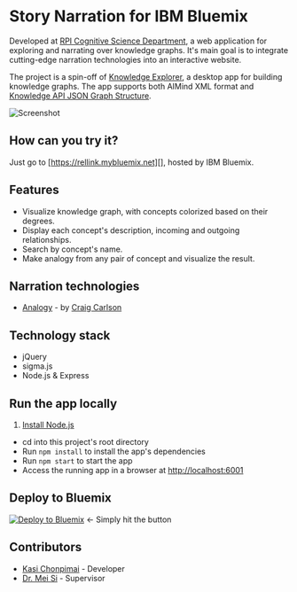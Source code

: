 # **Story Narration** for IBM Bluemix
Developed at [RPI Cognitive Science Department][], a web application for exploring and narrating over knowledge graphs. It's main goal is to integrate cutting-edge narration technologies into an interactive website.

The project is a spin-off of [Knowledge Explorer][], a desktop app for building knowledge graphs. The app supports both AIMind XML format and [Knowledge API JSON Graph Structure](https://github.com/rellink/knowledge-api/wiki/Graph-Structure).

![Screenshot](https://cloud.githubusercontent.com/assets/891585/23149568/c56b31a8-f7ba-11e6-8154-11f36813bc63.PNG)

## How can you try it?
Just go to [https://rellink.mybluemix.net][], hosted by IBM Bluemix.

## Features
+ Visualize knowledge graph, with concepts colorized based on their degrees.
+ Display each concept's description, incoming and outgoing relationships.
+ Search by concept's name.
+ Make analogy from any pair of concept and visualize the result.

## Narration technologies
+ [Analogy][] - by [Craig Carlson][]

## Technology stack
+ jQuery
+ sigma.js
+ Node.js & Express

## Run the app locally
1. [Install Node.js][]
+ cd into this project's root directory
+ Run `npm install` to install the app's dependencies
+ Run `npm start` to start the app
+ Access the running app in a browser at <http://localhost:6001>

## Deploy to Bluemix
[![Deploy to Bluemix](https://bluemix.net/deploy/button.png)](https://bluemix.net/deploy?repository=https://github.com/rellink/story-narration) <- Simply hit the button

## Contributors
+ [Kasi Chonpimai][] - Developer
+ [Dr. Mei Si][] - Supervisor

[Knowledge Explorer]: https://github.com/smiled0g/knowledge-explorer
[RPI Cognitive Science Department]: http://www.cogsci.rpi.edu/
[https://rellink.mybluemix.net]: https://rellink.mybluemix.net
[Analogy]: https://github.com/rellink/analogy
[Install Node.js]: https://nodejs.org/en/download/

[Craig Carlson]: https://github.com/carlsc2
[Kasi Chonpimai]: https://github.com/smiled0g
[Dr. Mei Si]: http://si.hass.rpi.edu/
